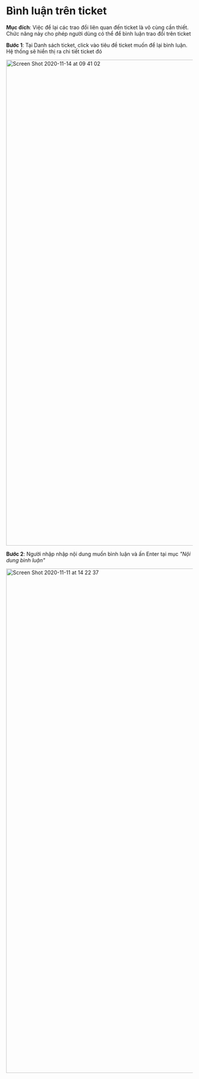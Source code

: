 # Bình luận trên ticket

**Mục đích**: Việc để lại các trao đổi liên quan đến ticket là vô cùng cần thiết. Chức năng này cho phép người dùng có thể để bình luận trao đổi trên ticket


**Bước 1**: Tại Danh sách ticket, click vào tiêu đề ticket muốn để lại bình luận. Hệ thống sẽ hiển thị ra chi tiết ticket đó

<img width="1312" alt="Screen Shot 2020-11-14 at 09 41 02" src="https://user-images.githubusercontent.com/73808891/99137468-a0694680-265d-11eb-81e2-182068008cd1.png">


**Bước 2**: Người nhập nhập nội dung muốn bình luận và ấn Enter tại mục *"Nội dung bình luận"*

<img width="1362" alt="Screen Shot 2020-11-11 at 14 22 37" src="https://user-images.githubusercontent.com/73808891/98781741-73345280-2429-11eb-8caf-2293ab147ae6.png">

